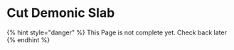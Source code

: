 # Cut Demonic Slab

{% hint style="danger" %}
This Page is not complete yet. Check back later
{% endhint %}

